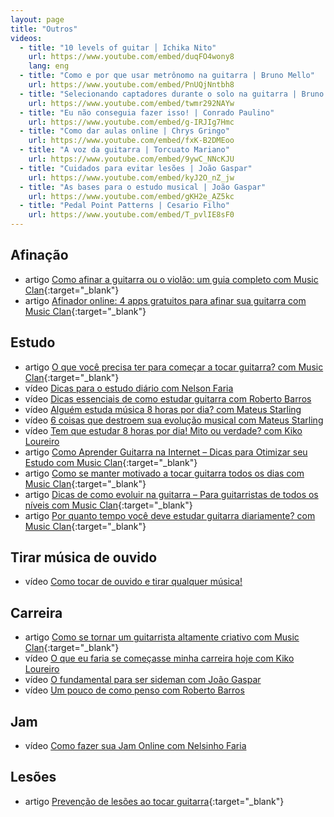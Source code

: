 ```yaml
---
layout: page
title: "Outros"
videos:
  - title: "10 levels of guitar │ Ichika Nito"
    url: https://www.youtube.com/embed/duqFO4wony8
    lang: eng
  - title: "Como e por que usar metrônomo na guitarra | Bruno Mello"
    url: https://www.youtube.com/embed/PnUQjNntbh8
  - title: "Selecionando captadores durante o solo na guitarra | Bruno Mello"
    url: https://www.youtube.com/embed/twmr292NAYw
  - title: "Eu não conseguia fazer isso! | Conrado Paulino"
    url: https://www.youtube.com/embed/g-IRJIg7Hmc
  - title: "Como dar aulas online | Chrys Gringo"
    url: https://www.youtube.com/embed/fxK-B2DMEoo
  - title: "A voz da guitarra | Torcuato Mariano"
    url: https://www.youtube.com/embed/9ywC_NNcKJU
  - title: "Cuidados para evitar lesões | João Gaspar"
    url: https://www.youtube.com/embed/kyJ2O_nZ_jw
  - title: "As bases para o estudo musical | João Gaspar"
    url: https://www.youtube.com/embed/gKH2e_AZ5kc
  - title: "Pedal Point Patterns | Cesario Filho"
    url: https://www.youtube.com/embed/T_pvlIE8sF0
---
```


## Afinação

* <span class="badge badge-success">artigo</span> [Como afinar a guitarra ou o violão: um guia completo com Music Clan](https://musicclan.com.br/blog/como-afinar-a-guitarra-ou-o-violao/){:target="_blank"}
* <span class="badge badge-success">artigo</span> [Afinador online: 4 apps gratuitos para afinar sua guitarra com Music Clan](https://musicclan.com.br/blog/afinador-online-4-apps-para-guitarra/){:target="_blank"}

## Estudo

* <span class="badge badge-success">artigo</span> [O que você precisa ter para começar a tocar guitarra? com Music Clan](https://musicclan.com.br/blog/comecar-a-tocar-guitarra/){:target="_blank"}
* <span class="badge badge-primary">vídeo</span> [Dicas para o estudo diário com Nelson Faria](study/nelson-faria/)
* <span class="badge badge-primary">vídeo</span> [Dicas essenciais de como estudar guitarra com Roberto Barros](study/roberto-barros/)
* <span class="badge badge-primary">vídeo</span> [Alguém estuda música 8 horas por dia? com Mateus Starling](study/mateus-starling/)
* <span class="badge badge-primary">vídeo</span> [6 coisas que destroem sua evolução musical com Mateus Starling](study/mateus-starling/evolution/)
* <span class="badge badge-primary">vídeo</span> [Tem que estudar 8 horas por dia! Mito ou verdade? com Kiko Loureiro](study/kiko-loureiro/)
* <span class="badge badge-success">artigo</span> [Como Aprender Guitarra na Internet – Dicas para Otimizar seu Estudo com Music Clan](https://musicclan.com.br/blog/como-aprender-guitarra-na-internet/){:target="_blank"}
* <span class="badge badge-success">artigo</span> [Como se manter motivado a tocar guitarra todos os dias com Music Clan](https://musicclan.com.br/blog/como-tocar-guitarra-todos-os-dias/){:target="_blank"}
* <span class="badge badge-success">artigo</span> [Dicas de como evoluir na guitarra – Para guitarristas de todos os níveis com Music Clan](https://musicclan.com.br/blog/dicas-de-como-evoluir-na-guitarra-para-guitarristas-de-todos-os-niveis/){:target="_blank"}
* <span class="badge badge-success">artigo</span> [Por quanto tempo você deve estudar guitarra diariamente? com Music Clan](https://musicclan.com.br/blog/por-quanto-tempo-estudar-guitarra/){:target="_blank"}

## Tirar música de ouvido

* <span class="badge badge-primary">vídeo</span> [Como tocar de ouvido e tirar qualquer música!](heard/)

## Carreira

* <span class="badge badge-success">artigo</span> [Como se tornar um guitarrista altamente criativo com Music Clan](https://musicclan.com.br/blog/como-ser-um-guitarrista-criativo/){:target="_blank"}
* <span class="badge badge-primary">vídeo</span> [O que eu faria se começasse minha carreira hoje com Kiko Loureiro](career/)
* <span class="badge badge-primary">vídeo</span> [O fundamental para ser sideman com João Gaspar](career/sideman/)
* <span class="badge badge-primary">vídeo</span> [Um pouco de como penso com Roberto Barros](career/focus/)

## Jam

* <span class="badge badge-primary">vídeo</span> [Como fazer sua Jam Online com Nelsinho Faria](jam/)

## Lesões

* <span class="badge badge-success">artigo</span> [Prevenção de lesões ao tocar guitarra](https://musicclan.com.br/blog/prevencao-de-lesoes-ao-tocar-guitarra/){:target="_blank"}
